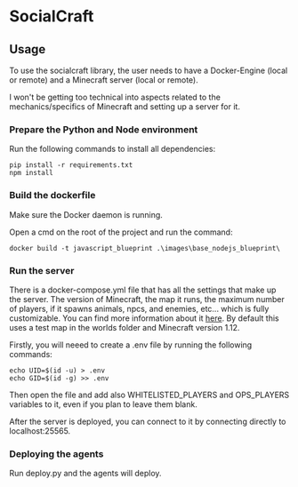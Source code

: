 # SocialCraft

## Usage

To use the socialcraft library, the user needs to have a Docker-Engine (local or remote) and a Minecraft server (local or remote).

I won't be getting too technical into aspects related to the mechanics/specifics of Minecraft and setting up a server for it.

### Prepare the Python and Node environment

Run the following commands to install all dependencies:

```console
pip install -r requirements.txt
npm install
```

### Build the dockerfile

Make sure the Docker daemon is running.

Open a cmd on the root of the project and run the command:
```console
docker build -t javascript_blueprint .\images\base_nodejs_blueprint\
```

### Run the server

There is a docker-compose.yml file that has all the settings that make up the server. The version of Minecraft, the map it runs, the maximum number of players, if it spawns animals, npcs, and enemies, etc... which is fully customizable. You can find more information about it [here](https://containers.fan/posts/setup-minecraft-server-on-docker/). By default this uses a test map in the worlds folder and Minecraft version 1.12.

Firstly, you will neeed to create a .env file by running the following commands:

```console
echo UID=$(id -u) > .env
echo GID=$(id -g) >> .env
```

Then open the file and add also WHITELISTED_PLAYERS and OPS_PLAYERS variables to it, even if you plan to leave them blank.

After the server is deployed, you can connect to it by connecting directly to localhost:25565.

### Deploying the agents

Run deploy.py and the agents will deploy.